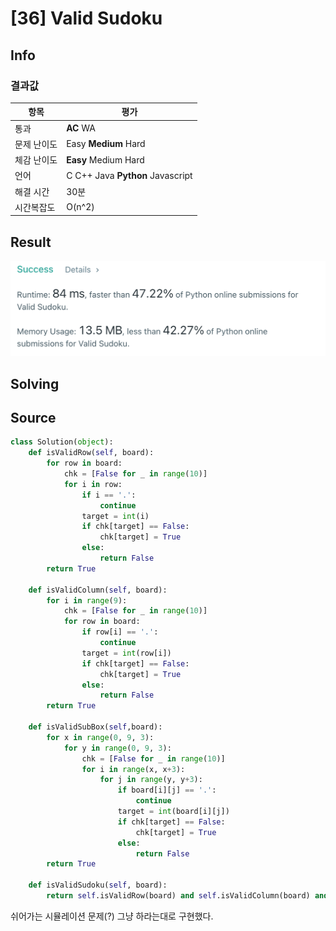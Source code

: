 # [36] Valid Sudoku

## Info

### 결과값

| 항목        | 평가                             |
| ----------- | -------------------------------- |
| 통과        | **AC** WA                        |
| 문제 난이도 | Easy **Medium** Hard             |
| 체감 난이도 | **Easy** Medium Hard     |
| 언어        | C C++ Java **Python** Javascript |
| 해결 시간   | 30분 |
| 시간복잡도  | O(n^2) |

## Result

![36.png](36.png)

## Solving

## Source

```python
class Solution(object):
    def isValidRow(self, board):
        for row in board:
            chk = [False for _ in range(10)]
            for i in row:
                if i == '.':
                    continue
                target = int(i)
                if chk[target] == False:
                    chk[target] = True
                else:
                    return False
        return True
    
    def isValidColumn(self, board):
        for i in range(9):
            chk = [False for _ in range(10)]
            for row in board:
                if row[i] == '.':
                    continue
                target = int(row[i])
                if chk[target] == False:
                    chk[target] = True
                else:
                    return False
        return True
      
    def isValidSubBox(self,board):
        for x in range(0, 9, 3):
            for y in range(0, 9, 3):
                chk = [False for _ in range(10)]
                for i in range(x, x+3):
                    for j in range(y, y+3):
                        if board[i][j] == '.':
                            continue
                        target = int(board[i][j])
                        if chk[target] == False:
                            chk[target] = True
                        else:
                            return False             
        return True
            
    def isValidSudoku(self, board):
        return self.isValidRow(board) and self.isValidColumn(board) and self.isValidSubBox(board)
```

쉬어가는 시뮬레이션 문제(?) 그냥 하라는대로 구현했다.

